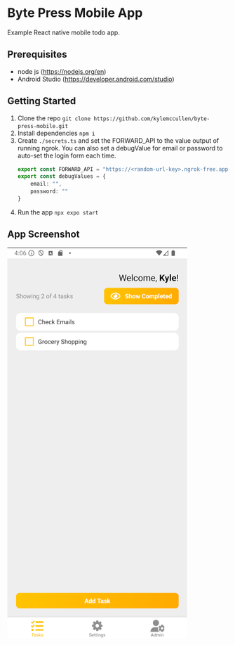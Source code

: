 # Byte Press Mobile App

Example React native mobile todo app.

## Prerequisites
 * node js (https://nodejs.org/en)
 * Android Studio (https://developer.android.com/studio)

## Getting Started

1. Clone the repo `git clone https://github.com/kylemccullen/byte-press-mobile.git`
2. Install dependencies `npm i`
3. Create `./secrets.ts` and set the FORWARD_API to the value output of running ngrok. You can also set a debugValue for email or password to auto-set the login form each time.
    ```ts
    export const FORWARD_API = "https://<random-url-key>.ngrok-free.app";
    export const debugValues = {
        email: "",
        password: ""
    }
    ```
4. Run the app `npx expo start`

## App Screenshot
![screenshot](./app-screenshot.png)